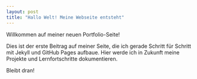 ```yaml
---
layout: post
title: "Hallo Welt! Meine Webseite entsteht"
---
```


Willkommen auf meiner neuen Portfolio-Seite!

Dies ist der erste Beitrag auf meiner Seite, die ich gerade Schritt für Schritt mit Jekyll und GitHub Pages aufbaue. Hier werde ich in Zukunft meine Projekte und Lernfortschritte dokumentieren.

Bleibt dran!
